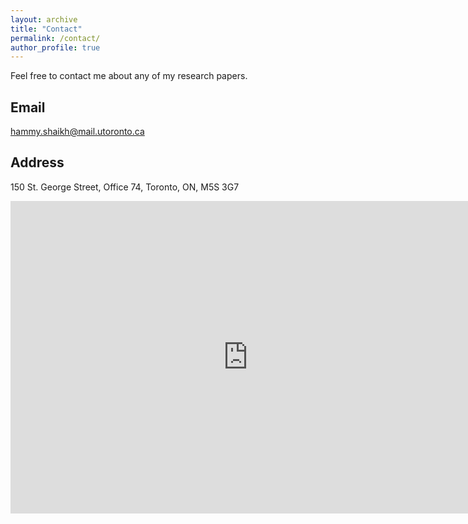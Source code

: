 ```yaml
---
layout: archive
title: "Contact"
permalink: /contact/
author_profile: true
---
```


Feel free to contact me about any of my research papers.

Email
---
<hammy.shaikh@mail.utoronto.ca>

Address
---
150 St. George Street, Office 74, Toronto, ON, M5S 3G7

<iframe src="https://docs.google.com/forms/d/e/1FAIpQLSfOKLiO_BvyEwPnv8E2jsm0UWi-71zz-CfRjBkw1Dkb8lN0xg/viewform? usp=pp_url&entry.757081828=I+consent&entry.22990872&entry.422054798&entry.1342174310embedded=true" width="760" height="500" frameborder="0" marginheight="0" marginwidth="0">Loading...</iframe>


